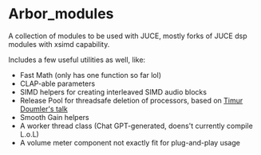 # Arbor_modules

A collection of modules to be used with JUCE, mostly forks of JUCE dsp modules with xsimd capability.

Includes a few useful utilities as well, like:
 - Fast Math (only has one function so far lol)
 - CLAP-able parameters
 - SIMD helpers for creating interleaved SIMD audio blocks
 - Release Pool for threadsafe deletion of processors, based on [Timur Doumler's talk](https://github.com/CppCon/CppCon2015/blob/master/Presentations/C++%20In%20the%20Audio%20Industry/C++%20In%20the%20Audio%20Industry%20-%20Timur%20Doumler%20-%20CppCon%202015.pdf)
 - Smooth Gain helpers
 - A worker thread class (Chat GPT-generated, doens't currently compile L.o.L)
 - A volume meter component not exactly fit for plug-and-play usage